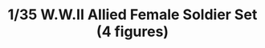 ---
layout: product
title: "1/35 W.W.II Allied Female Soldier Set  (4 figures)"
price: "TBA" 
desc: "Maketa"
img_path: "/assets/img/BRNC35037.webp"
brand: "Bronco"
available: false
special_offer: false
new: false
soon: false
cat: "010000"
subcat: "015800"
subsubcat: "0N/A"
sifra: "BRNC35037"
popular: false
spec: false
---